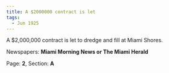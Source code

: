```yaml
---  
title: A $2000000 contract is let  
tags:  
  - Jun 1925  
---  
```

  
A $2,000,000 contract is let to dredge and fill at Miami Shores.  
  
Newspapers: **Miami Morning News or The Miami Herald**  
  
Page: **2**, Section: **A** 
